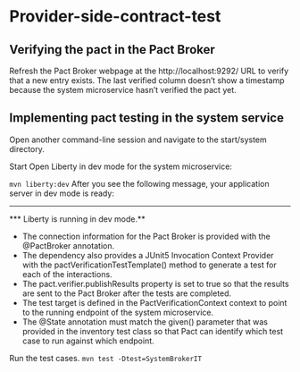 # Provider-side-contract-test

## Verifying the pact in the Pact Broker

Refresh the Pact Broker webpage at the http://localhost:9292/ URL to verify that a new entry exists. 
The last verified column doesn’t show a timestamp because the system microservice hasn’t verified the pact yet.

## Implementing pact testing in the system service
Open another command-line session and navigate to the start/system directory.

Start Open Liberty in dev mode for the system microservice:

`mvn liberty:dev`
After you see the following message, your application server in dev mode is ready:

**************************************************************
***    Liberty is running in dev mode.**

* The connection information for the Pact Broker is provided with the @PactBroker annotation.
* The dependency also provides a JUnit5 Invocation Context Provider with the pactVerificationTestTemplate() method to generate a test for each of the interactions.
* The pact.verifier.publishResults property is set to true so that the results are sent to the Pact Broker after the tests are completed.
* The test target is defined in the PactVerificationContext context to point to the running endpoint of the system microservice.
* The @State annotation must match the given() parameter that was provided in the inventory test class so that Pact can identify which test case to run against which endpoint.

Run the test cases.
`mvn test -Dtest=SystemBrokerIT`